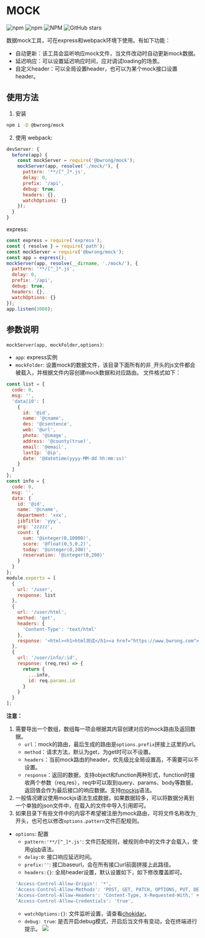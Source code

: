 # MOCK
![npm](https://img.shields.io/npm/dt/@bwrong/mock)
![npm](https://img.shields.io/npm/v/@bwrong/mock)
![NPM](https://img.shields.io/npm/l/@bwrong/mock)
![GitHub stars](https://img.shields.io/github/stars/bwrong/mock?style=social)

数据mock工具，可在express和webpack环境下使用。有如下功能：
- 自动更新：该工具会监听响应mock文件，当文件改动时自动更新mock数据。
- 延迟响应：可以设置延迟响应时间，应对调试loading的场景。
- 自定义header：可以全局设置header，也可以为某个mock接口设置header。
## 使用方法
1. 安装
```bash
npm i -D @bwrong/mock
```
2. 使用
webpack:
```js
devServer: {
  before(app) {
    const mockServer = require('@bwrong/mock');
    mockServer(app, resolve('./mock/'), {
      pattern: '**/[^_]*.js',
      delay: 0,
      prefix: '/api',
      debug: true,
      headers: {},
      watchOptions: {}
    });
  }
}
```
express:
```js
const express = require('express');
const { resolve } = require('path');
const mockServer = require('@bwrong/mock');
const app = express();
mockServer(app, resolve(__dirname, './mock/'), {
  pattern: '**/[^_]*.js',
  delay: 0,
  prefix: '/api',
  debug: true,
  headers: {},
  watchOptions: {}
});
app.listen(3000);
```
## 参数说明
`mockServer(app, mockFolder,options)`:
- `app`: express实例
- `mockFolder`: 设置mock的数据文件，该目录下面所有的非`_`开头的js文件都会被载入，并根据文件内容创建mock数据和对应路由。
文件格式如下：
```js
const list = {
  code: 0,
  msg: '',
  'data|10': [
    {
      id: '@id',
      name: '@cname',
      des: '@csentence',
      web: '@url',
      photo: '@image',
      address: '@county(true)',
      email: '@email',
      lastIp: '@ip',
      date: '@datetime(yyyy-MM-dd hh:mm:ss)'
    }
  ]
};
const info = {
  code: 0,
  msg: '',
  data: {
    id: '@id',
    name: '@cname',
    department: 'xxx',
    jibTitle: 'yyy',
    org: 'zzzzz',
    count: {
      sum: '@integer(0,10000)',
      score: '@float(0,5,0,2)',
      today: '@integer(0,200)',
      reservation: '@integer(0,200)'
    }
  }
};
module.exports = [
  {
    url: '/user',
    response: list
  },
  {
    url: '/user/html',
    method: 'get',
    headers: {
      'Content-Type': 'text/html'
    },
    response: '<html><h1>html测试</h1><a href="https://www.bwrong.com">bwrong</a></html>'
  },
  {
    url: '/user/info/:id',
    response: (req,res) => {
      return {
        ...info,
        id: req.params.id
      }
    }
  }
];
```
**注意：**
1. 需要导出一个数组，数组每一项会根据其内容创建对应的mock路由及返回数据。
    - `url`：mock的路由，最后生成的路由是`options.prefix`拼接上这里的url。
    - `method`：请求方法，默认为get，为get时可以不设置。
    - `headers`：当前mock路由的header，优先级比全局设置高，不需要可以不设置。
    - `response`：返回的数据，支持object和function两种形式，function时接收两个参数（req,res），req中可以取到query、params、body等数据，返回值会作为最后接口的响应数据。支持[mockjs](http://mockjs.com/)语法。
2. 一般情况建议使用mockjs语法生成数据，如果数据较多，可以将数据分离到一个单独的json文件中，在载入的文件中导入引用即可。
3. 如果目录下有些文件中的内容不希望被注册为mock路由，可将文件名称改为`_`开头，也可也以修改`options.pattern`文件匹配规则。
- `options`: 配置
    - `pattern:'**/[^_]*.js'`: 文件匹配规则，被规则命中的文件才会载入，使用[glob](https://www.npmjs.com/package/glob)语法。
    - `delay:0`: 接口响应延迟时间。
    - `prefix:''`: 接口baseurl，会在所有接口url前面拼接上此路径。
    - `headers:{}`: 全局header设置，默认设置如下，如下修改覆盖即可。
    ```js
    'Access-Control-Allow-Origin': '*',
    'Access-Control-Allow-Methods': 'POST, GET, PATCH, OPTIONS, PUT, DELETE',
    'Access-Control-Allow-Headers': 'Content-Type, X-Requested-With,' + (req.header('access-control-request-headers') || ''),
    'Access-Control-Allow-Credentials': 'true',
    ```
    - `watchOptions:{}`: 文件监听设置，请查看[chokidar](https://github.com/paulmillr/chokidar)。
    - `debug: true`: 是否开启debug模式，开启后当文件有变动，会在终端进行提示。
    ![](https://gitee.com/letwrong/Picture/raw/master/20201225150530.png)
